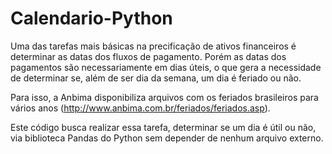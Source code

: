 # Calendario-Python

Uma das tarefas mais básicas na precificação de ativos financeiros é determinar as datas dos fluxos de pagamento. Porém as datas dos pagamentos são necessariamente em dias úteis, o que gera a necessidade de determinar se, além de ser dia da semana, um dia é feriado ou não.

Para isso, a Anbima disponibiliza arquivos com os feriados brasileiros para vários anos (http://www.anbima.com.br/feriados/feriados.asp).

Este código busca realizar essa tarefa, determinar se um dia é útil ou não, via biblioteca Pandas do Python sem depender de nenhum arquivo externo.

